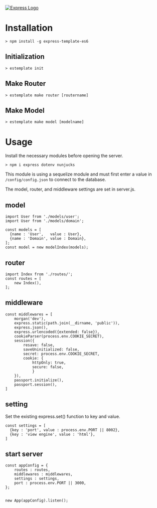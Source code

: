 [![Express Logo](https://i.cloudup.com/zfY6lL7eFa-3000x3000.png)](http://expressjs.com/)
# Installation
```
> npm install -g express-template-es6
```
## Initialization
```
> estemplate init
```
## Make Router
```
> estemplate make router [routername]
```
## Make Model
```
> estemplate make model [modelname]
```

# Usage
Install the necessary modules before opening the server.
```
> npm i express dotenv nunjucks
```
This module is using a sequelize module and must first enter a value in `/config/config.json` to connect to the database.

The model, router, and middleware settings are set in server.js.
## model
```
import User from './models/user';
import User from './models/domain';

const models = [
  {name : 'User',   value : User},
  {name : 'Domain', value : Domain},
];
const model = new modelIndex(models);
```
## router
```
import Index from './routes/';
const routes = [    
    new Index(),    
];
```
## middleware
```
const middlewares = [
    morgan('dev'),
    express.static(path.join(__dirname, 'public')),
    express.json(),
    express.urlencoded({extended: false}),
    cookieParser(process.env.COOKIE_SECRET),
    session({
        resave: false,
        saveUninitialized: false,
        secret: process.env.COOKIE_SECRET,
        cookie: {
            httpOnly: true,
            secure: false,
            }
    }),     
    passport.initialize(),
    passport.session(), 
]
```
## setting
Set the existing express.set() function to key and value.
```
const settings = [
  {key : 'port', value : process.env.PORT || 8002},
  {key : 'view engine', value : 'html'},
]
```
## start server
```
const appConfig = {
    routes : routes,
    middlewares : middlewares,
    settings : settings,
    port : process.env.PORT || 3000,
};


new App(appConfig).listen();
```
